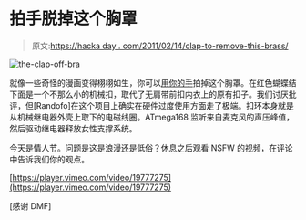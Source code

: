 # 拍手脱掉这个胸罩

> 原文:[https://hacka day . com/2011/02/14/clap-to-remove-this-brass/](https://hackaday.com/2011/02/14/clap-to-remove-this-brassiere/)

![](../Images/67f272b0f660a80492f48d01ab32e6fe.png "the-clap-off-bra")

就像一些奇怪的漫画变得栩栩如生，你可以[用你的手](http://www.instructables.com/id/Clap-Off-Bra)拍掉这个胸罩。在红色蝴蝶结下面是一个不那么小的机械扣，取代了无肩带前扣内衣上的原有扣子。我们讨厌批评，但[Randofo]在这个项目上确实在硬件过度使用方面走了极端。扣环本身就是从机械继电器外壳上取下的电磁线圈。ATmega168 监听来自麦克风的声压峰值，然后驱动继电器释放女性支撑系统。

今天是情人节。问题是这是浪漫还是低俗？休息之后观看 NSFW 的视频，在评论中告诉我们你的观点。

[https://player.vimeo.com/video/19777275](https://player.vimeo.com/video/19777275)

[感谢 DMF]